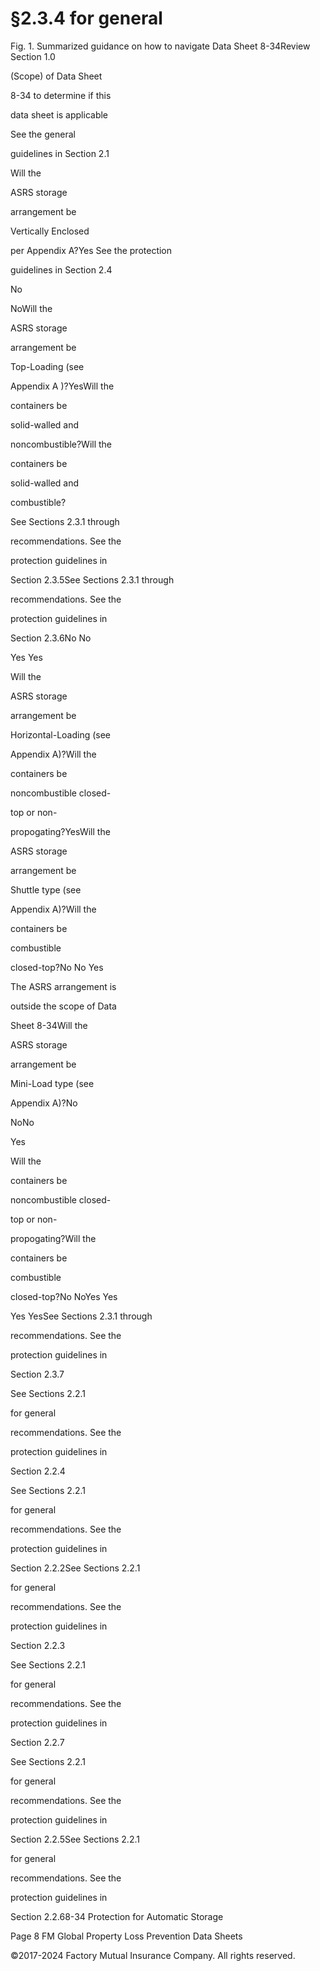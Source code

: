 # §2.3.4 for general



Fig. 1. Summarized guidance on how to navigate Data Sheet 8-34Review Section 1.0

(Scope) of Data Sheet

8-34 to determine if this

data sheet is applicable

See the general

guidelines in Section 2.1

Will the

ASRS storage

arrangement be

Vertically Enclosed

per Appendix A?Yes See the protection

guidelines in Section 2.4

No

NoWill the

ASRS storage

arrangement be

Top-Loading (see

Appendix A )?YesWill the

containers be

solid-walled and

noncombustible?Will the

containers be

solid-walled and

combustible?

See Sections 2.3.1 through

recommendations. See the

protection guidelines in

Section 2.3.5See Sections 2.3.1 through

recommendations. See the

protection guidelines in

Section 2.3.6No No

Yes Yes

Will the

ASRS storage

arrangement be

Horizontal-Loading (see

Appendix A)?Will the

containers be

noncombustible closed-

top or non-

propogating?YesWill the

ASRS storage

arrangement be

Shuttle type (see

Appendix A)?Will the

containers be

combustible

closed-top?No No Yes

The ASRS arrangement is

outside the scope of Data

Sheet 8-34Will the

ASRS storage

arrangement be

Mini-Load type (see

Appendix A)?No

NoNo

Yes

Will the

containers be

noncombustible closed-

top or non-

propogating?Will the

containers be

combustible

closed-top?No NoYes Yes

Yes YesSee Sections 2.3.1 through

recommendations. See the

protection guidelines in

Section 2.3.7

See Sections 2.2.1

for general

recommendations. See the

protection guidelines in

Section 2.2.4

See Sections 2.2.1

for general

recommendations. See the

protection guidelines in

Section 2.2.2See Sections 2.2.1

for general

recommendations. See the

protection guidelines in

Section 2.2.3

See Sections 2.2.1

for general

recommendations. See the

protection guidelines in

Section 2.2.7

See Sections 2.2.1

for general

recommendations. See the

protection guidelines in

Section 2.2.5See Sections 2.2.1

for general

recommendations. See the

protection guidelines in

Section 2.2.68-34 Protection for Automatic Storage

Page 8 FM Global Property Loss Prevention Data Sheets

©2017-2024 Factory Mutual Insurance Company. All rights reserved.